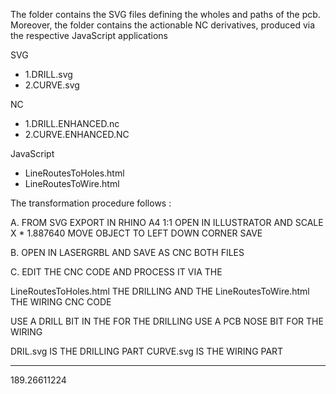 The folder contains the SVG files defining the wholes and paths of the pcb.
Moreover, the folder contains the actionable NC derivatives, produced via 
the respective JavaScript applications

SVG 
- 1.DRILL.svg
- 2.CURVE.svg

NC

- 1.DRILL.ENHANCED.nc
- 2.CURVE.ENHANCED.NC

JavaScript
- LineRoutesToHoles.html
- LineRoutesToWire.html

The transformation procedure follows :

A. FROM SVG EXPORT IN RHINO A4 1:1
OPEN IN ILLUSTRATOR AND SCALE X * 1.887640
MOVE OBJECT TO LEFT DOWN CORNER
SAVE

B. OPEN IN LASERGRBL AND SAVE AS CNC BOTH FILES

C. EDIT THE CNC CODE AND PROCESS IT VIA THE 

LineRoutesToHoles.html THE DRILLING AND THE
LineRoutesToWire.html THE WIRING CNC CODE

USE A DRILL BIT IN THE FOR THE DRILLING
USE A PCB NOSE BIT FOR THE WIRING

DRIL.svg IS THE DRILLING PART
CURVE.svg IS THE WIRING PART

---------------------
189.26611224